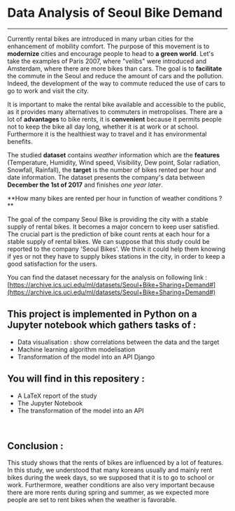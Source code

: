 # Data Analysis of Seoul Bike Demand

***


Currently rental bikes are introduced in many urban cities for the enhancement of mobility comfort. The purpose of this movement is to **modernize** cities and encourage people to head to **a green world**. Let's take the examples of Paris 2007, where "velibs" were introduced and Amsterdam, where there are more bikes than cars. The goal is to **facilitate** the commute in the Seoul and reduce the amount of cars and the pollution. Indeed, the development of the way to commute reduced the use of cars to go to work and visit the city.


It is important to make the rental bike available and accessible to the public, as it provides many alternatives to commuters in metropolises. There are a lot of **advantages** to bike rents, it is **convenient** because it permits people not to keep the bike all day long, whether it is at work or at school. Furthermore it is the healthiest way to travel and it has environmental benefits.

The studied **dataset** contains *weather* information which are the **features** (Temperature, Humidity, Wind speed, Visibility, Dew point, Solar radiation, Snowfall, Rainfall), the **target** is the number of bikes rented per hour and date information. The dataset presents the company's data between **December the  1st of 2017** and finishes *one year later*.  


**How many bikes are rented per hour in function of weather conditions ? **


The goal of the company Seoul Bike is providing the city with a stable supply of rental bikes. It becomes a major concern to keep user satisfied. The crucial part is the prediction of bike count rents at each hour for a stable supply of rental bikes. We can suppose that this study could be reported to the company 'Seoul Bikes'. We think it could help them knowing if yes or not they have to supply bikes stations in the city, in order to keep a good satisfaction for the users.

You can find the dataset necessary for the analysis on following link : [https://archive.ics.uci.edu/ml/datasets/Seoul+Bike+Sharing+Demand#](https://archive.ics.uci.edu/ml/datasets/Seoul+Bike+Sharing+Demand#)
<br>


## This project is implemented in Python on a Jupyter notebook which gathers tasks of :  
* Data visualisation : show correlations between the data and the target  
* Machine learning algorithm modelisation
* Transformation of the model into an API Django 
  
 
## You will find in this repositery :   
* A LaTeX report of the study   
* The Jupyter Notebook
* The transformation of the model into an API 
<br> 

## Conclusion : 
This study shows that the rents of bikes are influenced by a lot of features. In this study, we understood that many koreans usually and mainly rent bikes during the week days, so we supposed that it is to go to school or work. Furthermore, weather conditions are also very important because there are more rents during spring and summer, as we expected more people are set to rent bikes when the weather is favorable. 
















